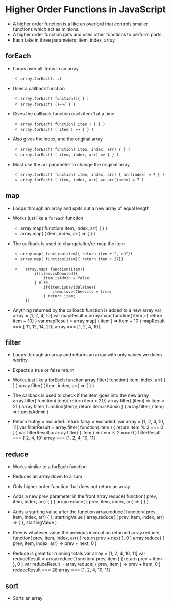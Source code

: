 # Higher Order Functions in JavaScript
- A higher order function is a like an overlord that controls smaller functions which act as minions.
- A higher order function gets and uses other functions to perform parts.
- Each take in three parameters: item, index, array

## forEach
- Loops over all items in an array
    - `array.forEach(...)`

- Uses a callback function
    - `array.forEach( function(){ } )`
    - `array.forEach( ()=>{ } )`

- Gives the callback function each item 1 at a time
    - `array.forEach( function( item ) { } )`
    - `array.forEach( ( item ) => { } )`

- Also gives the index, and the original array
    - `array.forEach( function( item, index, arr) { } )`
    - `array.forEach( ( item, index, arr) => { } )`

- Must use the arr parameter to change the original array
    - `array.forEach( function( item, index, arr) { arr[index] = 7 } )`
    - `array.forEach( ( item, index, arr) => arr[index] = 7 )`

## map
- Loops through an array and spits out a new array of equal length
- Works just like a `forEach` function
    - array.map( function( item, index, arr) { } )
    - array.map( ( item, index, arr) => { } )

- The callback is used to change/alter/re-map the item
    - `array.map( function(item){ return item + ", eh"})`
    - `array.map( function(item){ return item + 27})`
    - 
            array.map( function(item){ 
                if(item.isDemoted){ 
                    item.isAdmin = false; 
                } else 
                    if(item.isDavidBlaine){ 
                        item.lovesCheezits = true;
                    } return item; 
            })
 
- Anything returned by the callback function is added to a new array
        var array = [1, 2, 4, 10]
        var mapResult = array.map( function( item ) { return item + 10} )
        var mapResult = array.map( ( item ) => item + 10 )
        mapResult === [ 11, 12, 14, 20]
        array === [1, 2, 4, 10]

## filter
- Loops through an array and returns an array with only values we deem worthy 
- Expects a true or false return
- Works just like a forEach function
    array.filter( function( item, index, arr) { } )
    array.filter( ( item, index, arr) => { } )

- The callback is used to check if the item goes into the new array
    array.filter( function(item){ return item > 21}) array.filter( (item) => item > 21 )
    array.filter( function(item){ return item.isAdmin } ) array.filter( (item) => item.isAdmin )

- Return truthy = included. return falsy = excluded.
    var array = [1, 2, 4, 10, 11]
    var filterResult = array.filter( function( item ) { return item % 2 === 0 } )
    var filterResult = array.filter( ( item ) => item % 2 === 0 )
    filterResult === [ 2, 4, 10]
    array === [1, 2, 4, 10, 11]

## reduce
- Works similar to a forEach function
- Reduces an array down to a sum
- Only higher order function that does not return an array
- Adds a new prev parameter in the front
    array.reduce( function( prev, item, index, arr) { } )
    array.reduce( ( prev, item, index, arr) => { } )

- Adds a starting value after the function
    array.reduce( function( prev, item, index, arr) { }, startingValue )
    array.reduce( ( prev, item, index, arr) => { }, startingValue )

- Prev is whatever value the previous invocation returned
    array.reduce( function( prev, item, index, arr) { return prev + next }, 0 )
    array.reduce( ( prev, item, index, arr) => prev + next, 0 )

- Reduce is great for running totals
    var array = [1, 2, 4, 10, 11]
    var reduceResult = array.reduce( function( prev, item ) { return prev + item }, 0 )
    var reduceResult = array.reduce( ( prev, item ) => prev + item, 0 )
    reduceResult === 28
    array === [1, 2, 4, 10, 11]

## sort
- Sorts an array